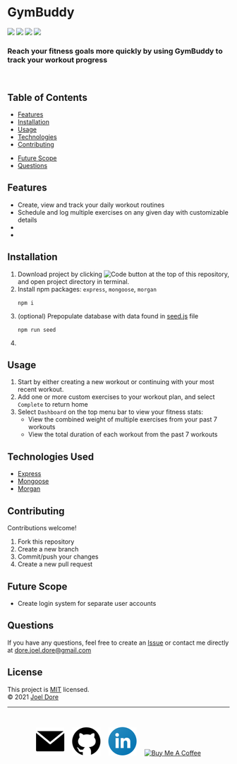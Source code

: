 # GymBuddy
<div>
<img src='https://img.shields.io/github/license/joeldore/gym-buddy'>  
<img src='https://img.shields.io/github/repo-size/joeldore/gym-buddy'>  
<img src='https://img.shields.io/github/languages/top/joeldore/gym-buddy'>
<img src='https://img.shields.io/github/last-commit/joeldore/gym-buddy'>
</div>

### Reach your fitness goals more quickly by using GymBuddy to track your workout progress
<br>

## Table of Contents  
* [Features](#Features)  
* [Installation](#Installation)  
* [Usage](#Usage)  
* [Technologies](#Technologies-Used)
* [Contributing](#Contributing)  
<!-- * [Reflection](#Reflection)   -->
* [Future Scope](#Future-Scope)  
* [Questions](#Questions)

## Features
- Create, view and track your daily workout routines
- Schedule and log multiple exercises on any given day with customizable details
- 
- 

## Installation
1. Download project by clicking 
![Code button](https://img.shields.io/badge/-%E2%A4%93%20Code%20%E2%8F%B7-brightgreen)
at the top of this repository, and open project directory in terminal.
2. Install npm packages: `express`, `mongoose`, `morgan`
    ```
    npm i
    ```
3. (optional) Prepopulate database with data found in [seed.js](seeders/seed.js) file
    ```
    npm run seed
    ```
4. 

## Usage
<!-- Currently deployed with [Heroku](https://jd-gym-buddy.herokuapp.com/) -->

1. Start by either creating a new workout or continuing with your most recent workout.
2. Add one or more custom exercises to your workout plan, and select `Complete` to return home
3. Select `Dashboard` on the top menu bar to view your fitness stats: 
    * View the combined weight of multiple exercises from your past 7 workouts
    * View the total duration of each workout from the past 7 workouts

<!-- ![Demo](./public/assets/demo.gif) -->

## Technologies Used
- [Express](https://expressjs.com/)
- [Mongoose](https://mongoosejs.com/)
- [Morgan](https://www.npmjs.com/package/morgan)

## Contributing
Contributions welcome!
1. Fork this repository  
2. Create a new branch  
3. Commit/push your changes  
4. Create a new pull request  

<!-- ## Reflection
-  -->

## Future Scope
- Create login system for separate user accounts

## Questions  
If you have any questions, feel free to create an [Issue](https://github.com/JoelDore/gym-buddy/issues) or contact me directly at dore.joel.dore@gmail.com

## License
This project is [MIT](https://github.com/JoelDore/gym-buddy/blob/main/LICENSE) licensed.  
© 2021 [Joel Dore](https://github.com/JoelDore)  

---
<br>

<div align="center">

[![email](public/assets/email.svg)](mailto:dore.joel.dore@gmail.com) 
[![github](public/assets/github.svg)](https://github.com/JoelDore) 
[![linkedin](public/assets/linkedin.svg)](https://www.linkedin.com/in/joeldore) 
<a href="https://www.buymeacoffee.com/JoelDore" target="_blank"><img src="https://cdn.buymeacoffee.com/buttons/v2/default-white.png" alt="Buy Me A Coffee" height="32"></a>

</div>